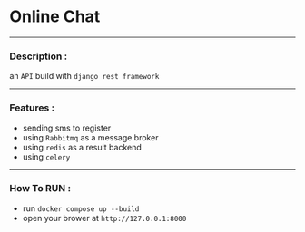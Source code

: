# **Online Chat**

---
### Description : 
 an `API` build with `django rest framework ` 

--- 
### Features  :

+ sending sms to register 
+ using `Rabbitmq` as a message broker 
+ using `redis` as a result backend 
+ using `celery`

--- 
### How To RUN :
+ run `docker compose up --build`
+ open your brower at `http://127.0.0.1:8000`